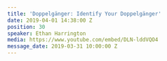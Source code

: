 ```yaml
---
title: 'Doppelgänger: Identify Your Doppelgänger'
date: 2019-04-01 14:38:00 Z
position: 30
speaker: Ethan Harrington
media: https://www.youtube.com/embed/DLN-lddVQO4
message_date: 2019-03-31 10:00:00 Z
---
```


